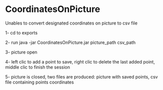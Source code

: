 # CoordinatesOnPicture
Unables to convert designated coordinates on picture to csv file


1- cd to exports

2- run java -jar CoordinatesOnPicture.jar picture_path csv_path

3- picture open

4- left clic to add a point to save, right clic to delete the last added point, middle clic to finish the session

5- picture is closed, two files are produced: picture with saved points, csv file containing points coordinates
